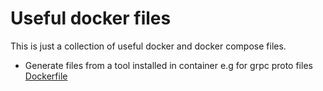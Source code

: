 # Useful docker files

This is just a collection of useful docker and docker compose files.

* Generate files from a tool installed in container e.g for grpc proto files [Dockerfile](./Dockerfile.generator)